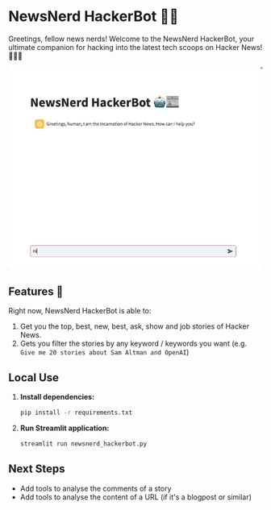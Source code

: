 # NewsNerd HackerBot 🤖📰

Greetings, fellow news nerds! Welcome to the NewsNerd HackerBot, your ultimate companion for hacking into the latest tech scoops on Hacker News! 🕵️‍♂️💬

![](img/bot_logo.gif)

## Features 🚀

Right now, NewsNerd HackerBot is able to:

1. Get you the top, best, new, best, ask, show and job stories of
   Hacker News.
2. Gets you filter the stories by any keyword / keywords you want (e.g. `Give me 20 stories about Sam Altman and OpenAI`)


## Local Use

1. **Install dependencies:**
   ```bash
   pip install -r requirements.txt
   ```

2. **Run Streamlit application:**
   ```bash
   streamlit run newsnerd_hackerbot.py
   ```

## Next Steps

- Add tools to analyse the comments of a story
- Add tools to analyse the content of a URL (if it's a blogpost or similar)
